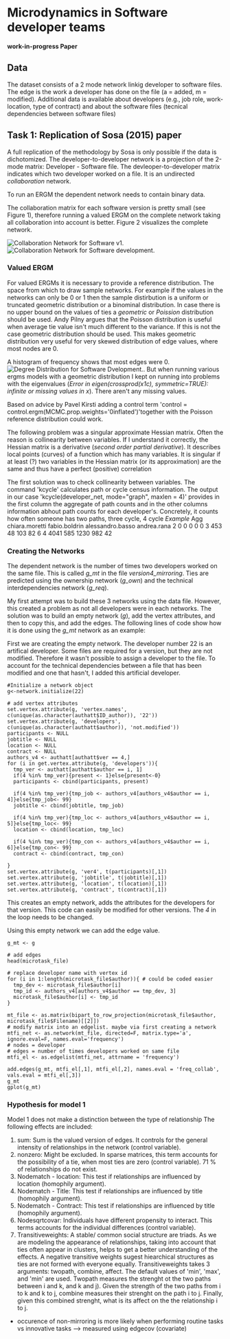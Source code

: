 # Microdynamics in Software developer teams

**work-in-progress Paper**
## Data

The dataset consists of a 2 mode network linkig developer to software files. The edge is the work a developer has done on the file (a = added, m = modified). Additional data is available about developers (e.g., job role, work-location, type of contract) and about the software files (tecnical dependencies between software files)



## Task 1: Replication of Sosa (2015) paper

A full replication of the methodology by Sosa is only possible if the data is dichotomized. The  developer-to-developer network is a projection of the 2-mode matrix: Developer - Software file. The devleoper-to-developer matrix indicates which two developer worked on a file. It is an undirected  *collaboration* network. 

To run an ERGM the dependent network needs to contain binary data. 

The collaboration matrix for each software version is pretty small (see Figure 1), therefore running a valued ERGM on the complete network taking all collaboration into account is better. Figure 2 visualizes the complete network. 

![Collaboration Network for Software v1.](fig/ugly_dev_1_network.png)
![Collaboration Network for Software development.](fig/developer_1_mode_projection.png)

### Valued ERGM
For valued ERGMs it is necessary to provide a reference distribution. The space from which to draw sample networks. For example if the values in the networks can only be 0 or 1 then the sample distirbution is a uniform or truncated geometric distribution or a binominal distribution. In case there is no upper bound on the values of ties a *geometric* or *Poission* distribution should be used. Andy Pilny argues that the Poisson distribution is useful when average tie value isn't much different to the variance. If this is not the case geometric distribution should be used. This makes geometric distribution very useful for very skewed distribution of edge values, where most nodes are 0.

A histogram of frequency shows that most edges were 0. 
![Degree Distribution for Software Dvelopment.](fig/histogram_frequency_developer_projections.png). But when running various ergms models with a geometric distribution I kept on running into problems with the eigenvalues (*Error in eigen(crossprod(x1c), symmetric=TRUE): infinite or missing values in x*). There aren't any missing values.

Based on advice by Pavel Kirsti adding a control term 'control = control.ergm(MCMC.prop.weights='0inflated')'together with the Poisson reference distribution could work. 

The following problem was a singular approximate Hessian matrix. Often the reason is collinearity between variables. If I understand it correctly, the Hessian matrix is a derivative (*second order partial derivative*). It describes local points (curves) of a function which has many variables. It is singular if at least (?) two variables in the Hessian matrix (or its approximation) are the same and thus have a perfect (positive) correlation

The first solution was to check collinearity between variables. The command 'kcycle' calculates path or cycle census information. The output in our case 'kcycle(developer_net, mode="graph", maxlen = 4)' provides in the first column the aggregate of path counts and in the other columns information abhout path counts for each developer's. Concretely, it counts how often someone has two paths, three cycle, 4 cycle
*Example*
   Agg chiara.moretti fabio.boldrin alessandro.basso andrea.rana
2    0              0             0                0           0
3  453             48           103               82           6
4 4041            585          1230              982          42


### Creating the Networks
The dependent network is the number of times two developers worked on the same file. This is called *g_mt* in the file *version4_mirroring*. Ties are predicted using the ownership network (*g_own*) and the technical interdependencies network (*g_req*).

My first attempt was to build these 3 networks using the data file. However, this created a problem as not all developers were in each networks. The solution was to build an empty network (*g*), add the vertex attributes, and then to copy this, and add the edges. The following lines of code show how it is done using the *g_mt* network as an example:

First we are creating the empty network. The developer number 22 is an artifical developer. Some files are required for a version, but they are not modified. Therefore it wasn't possible to assign a developer to the file. To account for the technical dependencies between a file that has been modified and one that hasn't, I added this artificial developer. 
```{r}
#Initialize a network object
g<-network.initialize(22)

# add vertex attributes
set.vertex.attribute(g, 'vertex.names', c(unique(as.character(authatt$ID_author)), '22'))
set.vertex.attribute(g, 'developers', c(unique(as.character(authatt$author)), 'not.modified'))
participants <- NULL
jobtitle <- NULL
location <- NULL
contract <- NULL
authors_v4 <- authatt[authatt$ver == 4,]
for (i in get.vertex.attribute(g, 'developers')){
  tmp_ver <- authatt[authatt$author == i, 1]
  if(4 %in% tmp_ver){present <- 1}else{present<-0}
  participants <- cbind(participants, present)
  
  if(4 %in% tmp_ver){tmp_job <- authors_v4[authors_v4$author == i, 4]}else{tmp_job<- 99}
  jobtitle <- cbind(jobtitle, tmp_job)
  
  if(4 %in% tmp_ver){tmp_loc <- authors_v4[authors_v4$author == i, 5]}else{tmp_loc<- 99}
  location <- cbind(location, tmp_loc)
  
  if(4 %in% tmp_ver){tmp_con <- authors_v4[authors_v4$author == i, 6]}else{tmp_con<- 99}
  contract <- cbind(contract, tmp_con)
  
}
set.vertex.attribute(g, 'ver4', t(participants)[,1])
set.vertex.attribute(g, 'jobtitle', t(jobtitle)[,1])
set.vertex.attribute(g, 'location', t(location)[,1])
set.vertex.attribute(g, 'contract', t(contract)[,1])
```
This creates an empty network, adds the attributes for the developers for that version. This code can easily be modified for other versions. The *4* in the loop needs to be changed. 

Using this empty network we can add the edge value. 
```{r}
g_mt <- g

# add edges
head(microtask_file)

# replace developer name with vertex id
for (i in 1:length(microtask_file$author)){ # could be coded easier
  tmp_dev <- microtask_file$author[i]
  tmp_id <- authors_v4[authors_v4$author == tmp_dev, 3]
  microtask_file$author[i] <- tmp_id
}

mt_file <- as.matrix(bipart_to_row_projection(microtask_file$author, microtask_file$Filename)[[2]])
# modify matrix into an edgelist. maybe via first creating a network
mtfi_net <- as.network(mt_file, directed=F, matrix.type='a', ignore.eval=F, names.eval='frequency')
# nodes = developer
# edges = number of times developers worked on same file
mtfi_el <- as.edgelist(mtfi_net, attrname = 'frequency')

add.edges(g_mt, mtfi_el[,1], mtfi_el[,2], names.eval = 'freq_collab', vals.eval = mtfi_el[,3])
g_mt
gplot(g_mt)
```

### Hypothesis for model 1
Model 1 does not make a distinction between the type of relationship
The following effects are included:
1. sum: Sum is the valued version of edges. It controls for the general intensity of relationships in the network (control variable).
2. nonzero: Might be excluded. In sparse matrices, this term accounts for the possibility of a tie, when most ties are zero (control variable). 71 % of relationships do not exist.
3. Nodematch - location: This test if relationships are influenced by location (homophily argument). 
4. Nodematch - Title: This test if relationships are influenced by title (homophily argument).
5. Nodematch - Contract: This test if relationships are influenced by title (homophily argument).
6. Nodesqrtcovar: Individuals have different propensity to interact. This terms accounts for the individual differences (control variable).
7. Transitiveweights: A stable/ common social structure are triads. As we are modeling the appearance of relationships, taking into account that ties often appear in clusters, helps to get a better understanding of the effects. A negative transitive weights sugest hiearchical structures as ties are not formed with everyone equally. Transitiveweights takes 3 arguments: twopath, combine, affect. The default values of 'min', 'max', and 'min' are used. Twopath measures the strenght ot the two paths between i and k, and k and j). Given the strength of the two paths from i to k and k to j, combine measures their strenght on the path i to j. Finally, given this combined strenght, what is its affect on the the relationship i to j. 

- occurence of non-mirroring is more likely when performing routine tasks vs innovative tasks --> measured using edgecov (covariate)
###

